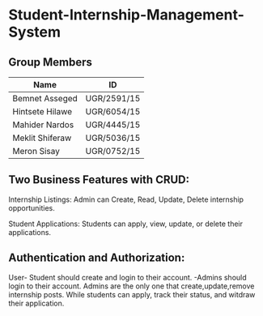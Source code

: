 # Student-Internship-Management-System

## Group Members

| Name            | ID          |
| --------------- | ----------- |
| Bemnet Asseged  | UGR/2591/15 |
| Hintsete Hilawe | UGR/6054/15 |
| Mahider Nardos  | UGR/4445/15 |
| Meklit Shiferaw | UGR/5036/15 |
| Meron Sisay     | UGR/0752/15 |


## **Two Business Features with CRUD**:

 Internship Listings: Admin can Create, Read, Update, Delete internship opportunities.

 Student Applications: Students can apply, view, update, or delete their applications.

## **Authentication and Authorization**:
 User- Student should create and login to their account.
      -Admins should login to their account.
Admins are the only one that create,update,remove internship posts. While students can apply, track their status, and witdraw their application. 


 
 
